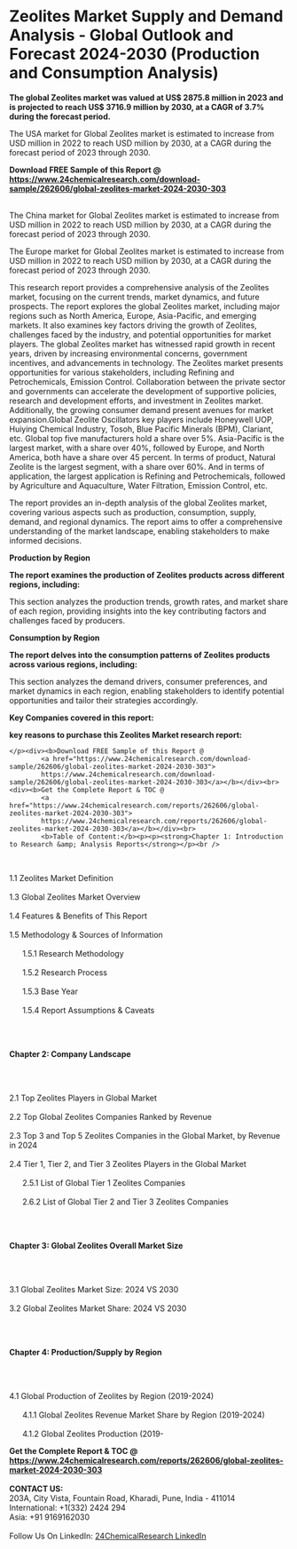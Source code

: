 <h1>Zeolites Market Supply and Demand Analysis - Global Outlook and Forecast 2024-2030 (Production and Consumption Analysis)</h1><p><strong>The global Zeolites market was valued at US$ 2875.8 million in 2023 and is projected to reach US$ 3716.9 million by 2030, at a CAGR of 3.7% during the forecast period. </strong></p><p>
</p><p>The USA market for Global Zeolites market is estimated to increase from USD million in 2022 to reach USD million by 2030, at a CAGR during the forecast period of 2023 through 2030.</p><div><b>Download FREE Sample of this Report @ 
            <a href="https://www.24chemicalresearch.com/download-sample/262606/global-zeolites-market-2024-2030-303">
            https://www.24chemicalresearch.com/download-sample/262606/global-zeolites-market-2024-2030-303</a></b></div><br><p>
</p><p>The China market for Global Zeolites market is estimated to increase from USD million in 2022 to reach USD million by 2030, at a CAGR during the forecast period of 2023 through 2030.</p><p>
</p><p>The Europe market for Global Zeolites market is estimated to increase from USD million in 2022 to reach USD million by 2030, at a CAGR during the forecast period of 2023 through 2030.</p><p>
</p><p>This research report provides a comprehensive analysis of the Zeolites market, focusing on the current trends, market dynamics, and future prospects. The report explores the global Zeolites market, including major regions such as North America, Europe, Asia-Pacific, and emerging markets. It also examines key factors driving the growth of Zeolites, challenges faced by the industry, and potential opportunities for market players. The global Zeolites market has witnessed rapid growth in recent years, driven by increasing environmental concerns, government incentives, and advancements in technology. The Zeolites market presents opportunities for various stakeholders, including Refining and Petrochemicals, Emission Control. Collaboration between the private sector and governments can accelerate the development of supportive policies, research and development efforts, and investment in Zeolites market. Additionally, the growing consumer demand present avenues for market expansion.Global Zeolite Oscillators key players include Honeywell UOP, Huiying Chemical Industry, Tosoh, Blue Pacific Minerals (BPM), Clariant, etc. Global top five manufacturers hold a share over 5%. Asia-Pacific is the largest market, with a share over 40%, followed by Europe, and North America, both have a share over 45 percent. In terms of product, Natural Zeolite is the largest segment, with a share over 60%. And in terms of application, the largest application is Refining and Petrochemicals, followed by Agriculture and Aquaculture, Water Filtration, Emission Control, etc.</p><p>
</p><p>The report provides an in-depth analysis of the global Zeolites market, covering various aspects such as production, consumption, supply, demand, and regional dynamics. The report aims to offer a comprehensive understanding of the market landscape, enabling stakeholders to make informed decisions.</p><p>
</p><p><strong>Production by Region</strong></p><p>
</p><p><strong>The report examines the production of Zeolites products across different regions, including:</strong></p><p>
</p><p>
</p><p>This section analyzes the production trends, growth rates, and market share of each region, providing insights into the key contributing factors and challenges faced by producers.</p><p>
</p><p><strong>Consumption by Region</strong></p><p>
</p><p><strong>The report delves into the consumption patterns of Zeolites products across various regions, including:</strong></p><p>
</p><p>
</p><p>This section analyzes the demand drivers, consumer preferences, and market dynamics in each region, enabling stakeholders to identify potential opportunities and tailor their strategies accordingly.</p><p>
<strong>Key Companies covered in this report:</strong></p><p>
</p><p>
</p><p><strong>key reasons to purchase this Zeolites Market research report:</strong></p><p>

	</p><div><b>Download FREE Sample of this Report @ 
            <a href="https://www.24chemicalresearch.com/download-sample/262606/global-zeolites-market-2024-2030-303">
            https://www.24chemicalresearch.com/download-sample/262606/global-zeolites-market-2024-2030-303</a></b></div><br><div><b>Get the Complete Report & TOC @ 
            <a href="https://www.24chemicalresearch.com/reports/262606/global-zeolites-market-2024-2030-303">
            https://www.24chemicalresearch.com/reports/262606/global-zeolites-market-2024-2030-303</a></b></div><br>
            <b>Table of Content:</b><p><p><strong>Chapter 1: Introduction to Research &amp; Analysis Reports</strong></p><br />
<br />
<p>1.1 Zeolites Market Definition<br /><br />
1.3 Global Zeolites Market Overview<br /><br />
1.4 Features &amp; Benefits of This Report<br /><br />
1.5 Methodology &amp; Sources of Information<br /><br />
&nbsp;&nbsp;&nbsp;&nbsp;&nbsp; 1.5.1 Research Methodology<br /><br />
&nbsp;&nbsp;&nbsp;&nbsp;&nbsp; 1.5.2 Research Process<br /><br />
&nbsp;&nbsp;&nbsp;&nbsp;&nbsp; 1.5.3 Base Year<br /><br />
&nbsp;&nbsp;&nbsp;&nbsp;&nbsp; 1.5.4 Report Assumptions &amp; Caveats</p><br />
<br />
<p><strong>Chapter 2: Company Landscape</strong></p><br />
<br />
<p>2.1 Top Zeolites Players in Global Market<br /><br />
2.2 Top Global Zeolites Companies Ranked by Revenue<br /><br />
2.3 Top 3 and Top 5 Zeolites Companies in the Global Market, by Revenue in 2024<br /><br />
2.4 Tier 1, Tier 2, and Tier 3 Zeolites Players in the Global Market<br /><br />
&nbsp;&nbsp;&nbsp;&nbsp;&nbsp; 2.5.1 List of Global Tier 1 Zeolites Companies<br /><br />
&nbsp;&nbsp;&nbsp;&nbsp;&nbsp; 2.6.2 List of Global Tier 2 and Tier 3 Zeolites Companies</p><br />
<br />
<p><strong>Chapter 3: Global Zeolites Overall Market Size</strong></p><br />
<br />
<p>3.1 Global Zeolites Market Size: 2024 VS 2030<br /><br />
3.2 Global Zeolites Market Share: 2024 VS 2030</p><br />
<br />
<p><strong>Chapter 4: Production/Supply by Region</strong></p><br />
<br />
<p>4.1 Global Production of Zeolites by Region (2019-2024)<br /><br />
&nbsp;&nbsp;&nbsp;&nbsp;&nbsp; 4.1.1 Global Zeolites Revenue Market Share by Region (2019-2024)<br /><br />
&nbsp;&nbsp;&nbsp;&nbsp;&nbsp; 4.1.2 Global Zeolites Production (2019-</p><div><b>Get the Complete Report & TOC @ 
            <a href="https://www.24chemicalresearch.com/reports/262606/global-zeolites-market-2024-2030-303">
            https://www.24chemicalresearch.com/reports/262606/global-zeolites-market-2024-2030-303</a></b></div><br><b>CONTACT US:</b><br>
            203A, City Vista, Fountain Road, Kharadi, Pune, India - 411014<br>
            International: +1(332) 2424 294<br>
            Asia: +91 9169162030 <br><br>
            Follow Us On LinkedIn: <a href="https://www.linkedin.com/company/24chemicalresearch/">24ChemicalResearch LinkedIn</a>